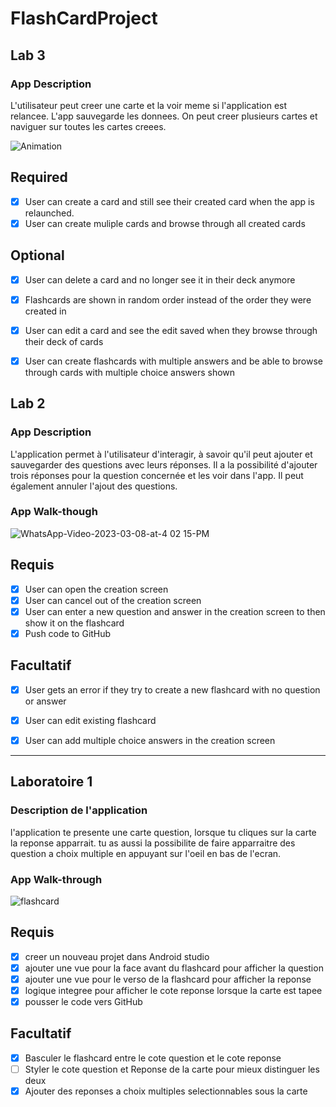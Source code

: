 # FlashCardProject

## Lab 3

### App Description
L'utilisateur peut creer une carte et la voir meme si l'application est relancee. L'app sauvegarde les donnees. On peut creer plusieurs cartes et naviguer sur toutes les cartes creees.


![Animation](https://user-images.githubusercontent.com/92595592/227806044-6653acee-bbdf-4780-b222-4d5ac063a0df.gif)

## Required
- [x] User can create a card and still see their created card when the app is relaunched.
- [x] User can create muliple cards and browse through all created cards

## Optional
- [x] User can delete a card and no longer see it in their deck anymore
- [x] Flashcards are shown in random order instead of the order they were created in
- [x] User can edit a card and see the edit saved when they browse through their deck of cards
- [x] User can create flashcards with multiple answers and be able to browse through cards with multiple choice answers shown


## Lab 2

### App Description
L'application permet à l'utilisateur d'interagir, à savoir qu'il peut ajouter et sauvegarder des questions avec leurs réponses. Il a la possibilité d'ajouter trois réponses pour la question concernée et les voir dans l'app. Il peut également annuler l'ajout des questions.

### App Walk-though

![WhatsApp-Video-2023-03-08-at-4 02 15-PM](https://user-images.githubusercontent.com/92595592/223850473-2f8dbfae-a290-430c-bbc0-5bb652be596c.gif)

## Requis
- [x] User can open the creation screen
- [x] User can cancel out of the creation screen
- [x] User can enter a new question and answer in the creation screen to then show it on the flashcard
- [x] Push code to GitHub
## Facultatif
- [x] User gets an error if they try to create a new flashcard with no question or answer
- [x] User can edit existing flashcard
- [x] User can add multiple choice answers in the creation screen


--------
## Laboratoire 1
### Description de l'application
l'application te presente une carte question, lorsque tu cliques sur la carte la reponse apparrait.
tu as aussi la possibilite de faire apparraitre des question a choix multiple en appuyant sur l'oeil en bas de l'ecran.
### App Walk-through
![flashcard](https://user-images.githubusercontent.com/92595592/223848330-bf66a36d-d97d-4f54-ae4d-9f8bbcd1df50.gif)
 ## Requis
- [x] creer un nouveau projet dans Android studio
- [x] ajouter une vue pour la face avant du flashcard pour afficher la question
- [x] ajouter une vue pour le verso de la flashcard pour afficher la reponse
- [x] logique integree pour afficher le cote reponse lorsque la carte est tapee
- [x] pousser le code vers GitHub
## Facultatif
- [x] Basculer le flashcard entre le cote question et le cote reponse
- [ ] Styler le cote question et Reponse de la carte pour mieux distinguer les deux
- [x] Ajouter des reponses a choix multiples selectionnables sous la carte
